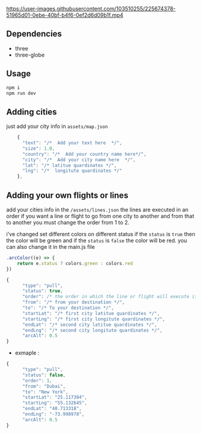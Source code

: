 


https://user-images.githubusercontent.com/103510255/225674378-51965d01-0ebe-40bf-b4f6-0ef2d6d09b1f.mp4



## Dependencies
- three
- three-globe

## Usage
```bash
npm i
npm run dev
```

## Adding cities
just add your city info in `assets/map.json`
```js
    {
      "text": "/*  Add your text here  */",
      "size": 1.0,
      "country": "/*  Add your country name here*/",
      "city": "/*  Add your city name here  */",
      "lat": "/* latitue quardinates */",
      "lng": "/*  longitute quardinates */"
    },
```
## Adding your own flights or lines
add your cities info in the `/assets/lines.json`
the lines are executed in an order if you want a line or flight to go from one city to another and from that to another you must change the order from 1 to 2.

i've changed set different colors on different status if the `status` is `true` then the color will be green and if the `status` is `false` the color will be red.
you can also change it in the main.js file 
```js
.arcColor((e) => {
    return e.status ? colors.green : colors.red
})
```
```js
{
      "type": "pull",
      "status": true,
      "order": /* the order in which the line or flight will execute itself */,
      "from": "/* from your destination */",
      "to": "/* To your destination */",
      "startLat": "/* first city latitue quardinates */",
      "startLng": "/* first city longitute quardinates */",
      "endLat": "/* second city latitue quardinates */",
      "endLng": "/* second city longitute quardinates */",
      "arcAlt": 0.5
}
```
- exmaple :
```js
{
      "type": "pull",
      "status": false,
      "order": 1,
      "from": "Dubai",
      "to": "New York",
      "startLat": "25.117384",
      "startLng": "55.132645",
      "endLat": "40.713318",
      "endLng": "-73.998978",
      "arcAlt": 0.5
}
```

